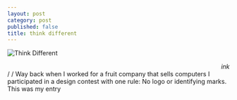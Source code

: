 ```yaml
---
layout: post
category: post
published: false
title: think different
---
```

![Think Different](/media/think-different-1200w.jpg)
<!--more-->
<span class='date' style='float:right;'>*ink*</span>  \
/
/
Way back when I worked for a fruit company that sells computers I participated in a design contest with one rule: No logo or identifying marks. This was my entry
